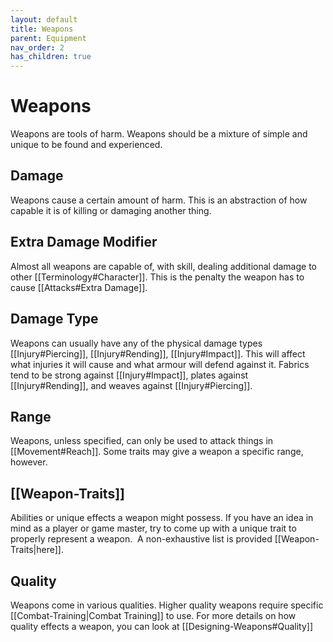 ```yaml
---
layout: default
title: Weapons
parent: Equipment
nav_order: 2
has_children: true
---
```

# Weapons
Weapons are tools of harm. Weapons should be a mixture of simple and unique to be found and experienced.

## Damage
Weapons cause a certain amount of harm. This is an abstraction of how capable it is of killing or damaging another thing.

## Extra Damage Modifier
Almost all weapons are capable of, with skill, dealing additional damage to other [[Terminology#Character]]. This is the penalty the weapon has to cause [[Attacks#Extra Damage]].

## Damage Type
Weapons can usually have any of the physical damage types [[Injury#Piercing]], [[Injury#Rending]], [[Injury#Impact]]. This will affect what injuries it will cause and what armour will defend against it. Fabrics tend to be strong against [[Injury#Impact]], plates against [[Injury#Rending]], and weaves against [[Injury#Piercing]]. 

## Range
Weapons, unless specified, can only be used to attack things in [[Movement#Reach]]. Some traits may give a weapon a specific range, however.



## [[Weapon-Traits]]
Abilities or unique effects a weapon might possess. If you have an idea in mind as a player or game master, try to come up with a unique trait to properly represent a weapon.  A non-exhaustive list is provided [[Weapon-Traits|here]]. 

## Quality
Weapons come in various qualities. Higher quality weapons require specific [[Combat-Training|Combat Training]] to use. For more details on how quality effects a weapon, you can look at [[Designing-Weapons#Quality]]

